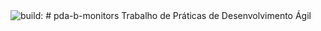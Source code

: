 <img src="https://travis-ci.org/tasima-uniritter/pda-b-monitors.svg?branch=master" alt="build:">
# pda-b-monitors
Trabalho de Práticas de Desenvolvimento Ágil
